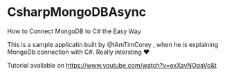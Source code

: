 # CsharpMongoDBAsync
How to Connect MongoDB to C# the Easy Way

This is a sample applicatin built by @IAmTimCorey , when he is explaining MongoDb connection with C#. Really intersting ❤️

Tutorial available on https://www.youtube.com/watch?v=exXavNOqaVo&t
